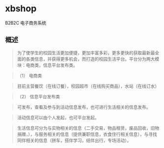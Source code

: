 # xbshop
B2B2C 电子商务系统

## 概述

> 为了使学生的校园生活更加便捷，更加丰富多彩，更多更快的获取最新最全面的各类信息，并获得更多机会，而打造的校园生活平台。平台分为两大模块：电商类，信息平台发布类。

>  （1）	电商类

>  目前主营餐饮（在线订餐），校园超市（在线购买商品），水站（在线订水）

>  （2）	信息平台发布类

>  可发布，查看及参与到活动信息发布，也可进行生活相关的信息发布。

>  活动信息可以由个人发起，也可平台发起。

>  生活信息可分为与实物相关的信息（二手交易，物品租赁，废品回收，旧物捐赠，），与服务相关的信息（提供兼职信息，衣食住行相关信息），与寻找同伴相关的信息（拼车，搭伴学习，结伴出行，专场活动）。

